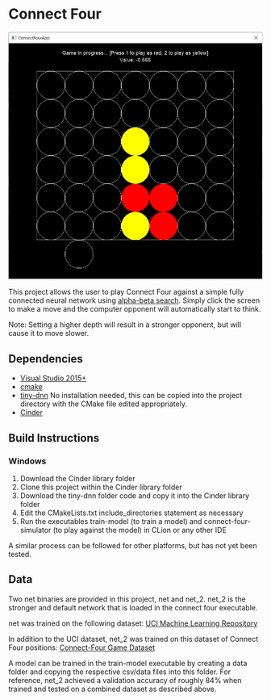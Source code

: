 # Connect Four 

![Image](https://github.com/davidtpeng/connect-four-cpp/blob/master/connect_four_gui.png?raw=true)

This project allows the user to play Connect Four against a simple fully connected neural network using [alpha-beta search](https://en.wikipedia.org/wiki/Alpha%E2%80%93beta_pruning). Simply click the screen to make a move and the computer opponent will automatically start to think.

Note: Setting a higher depth will result in a stronger opponent, but will cause it to move slower.

## Dependencies 
* [Visual Studio 2015+](https://visualstudio.microsoft.com/)
* [cmake](https://cmake.org/)
* [tiny-dnn](https://github.com/tiny-dnn/tiny-dnn) No installation needed, this can be copied into the project directory with the CMake file edited appropriately.
* [Cinder](https://libcinder.org/) 

## Build Instructions
### Windows
1) Download the Cinder library folder
2) Clone this project within the Cinder library folder
3) Download the tiny-dnn folder code and copy it into the Cinder library folder
4) Edit the CMakeLists.txt include_directories statement as necessary
5) Run the executables train-model (to train a model) and connect-four-simulator (to play against the model) in CLion or any other IDE

A similar process can be followed for other platforms, but has not yet been tested.

## Data
Two net binaries are provided in this project, net and net_2. net_2 is the stronger and default network that is loaded in the connect four executable.

net was trained on the following dataset: [UCI Machine Learning Repository](http://archive.ics.uci.edu/ml/datasets/connect-4)

In addition to the UCI dataset, net_2 was trained on this dataset of Connect Four positions: [Connect-Four Game Dataset](https://www.kaggle.com/tbrewer/connect-4) 

A model can be trained in the train-model executable by creating a data folder and copying the respective csv/data files into this folder. For reference, net_2 achieved a validation accuracy of roughly 84% when trained and tested on a combined dataset as described above.
